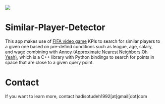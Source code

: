 ![](https://img.shields.io/github/license/hadisotudeh/similar-player-detector)

# Similar-Player-Detector

This app makes use of [FIFA video game](https://sofifa.com) KPIs to search for similar players to a given one based on pre-defind conditions such as league, age, salary, and wage combining with [Annoy (Approximate Nearest Neighbors Oh Yeah)](https://github.com/spotify/annoy), which is a C++ library with Python bindings to search for points in space that are close to a given query point.

# Contact
If you want to learn more, contact hadisotudeh1992[at]gmail[dot]com